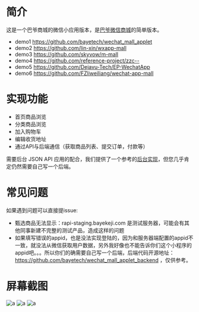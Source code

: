 # 简介
这是一个巴爷商城的微信小应用版本，是[巴爷微信商城](https://wechat.bayekeji.com)的简单版本。
* demo1
https://github.com/bayetech/wechat_mall_applet
* demo2
https://github.com/lin-xin/wxapp-mall
* demo3
https://github.com/skyvow/m-mall
* demo4
https://github.com/reference-project/zzc--
* demo5
https://github.com/Dejavu-Tech/EP-WechatApp
* demo6
https://github.com/FZliweiliang/wechat-app-mall

# 实现功能

* 首页商品浏览
* 分类商品浏览
* 加入购物车
* 编辑收货地址
* 通过API与后端通信（获取商品列表、提交订单，付款等）

需要后台 JSON API 应用的配合，我们提供了一个参考的[后台实现](https://github.com/bayetech/wechat_mall_applet_backend)，但您几乎肯定仍然需要自己写一个后端。

# 常见问题

如果遇到问题可以直接提issue:

 - 甄选商品无法显示：rapi-staging.bayekeji.com 是测试服务器，可能会有其他同事新建不完整的测试产品，造成这样的问题
 - 如果填写错误的appid，也是没法实现登陆的，因为和服务器端配置的appid不一致，就没法从微信获取用户数据，另外我好像也不能告诉你们这个小程序的appid吧。。。所以你们的确需要自己写一个后端，后端代码开源地址：https://github.com/bayetech/wechat_mall_applet_backend ，仅供参考。


# 屏幕截图

![a](https://although2013.github.io/images/wechat_applet_1.png)
![a](https://although2013.github.io/images/wechat_applet_2.png)
![a](https://although2013.github.io/images/wechat_applet_3.png)
